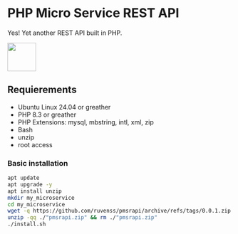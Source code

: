 # PHP Micro Service REST API

Yes! Yet another REST API built in PHP.

<img src="https://github.com/ruvenss/pmsrapi/blob/main/documentation/pmsrapi.png?raw=true" style="width: 64px">

## Requierements

- Ubuntu Linux 24.04 or greather
- PHP 8.3 or greather
- PHP Extensions: mysql, mbstring, intl, xml, zip
- Bash
- unzip
- root access

### Basic installation

```bash
apt update
apt upgrade -y
apt install unzip
mkdir my_microservice
cd my_microservice
wget -q https://github.com/ruvenss/pmsrapi/archive/refs/tags/0.0.1.zip -O "pmsrapi.zip"
unzip -qq ./"pmsrapi.zip" && rm ./"pmsrapi.zip"
./install.sh
```
